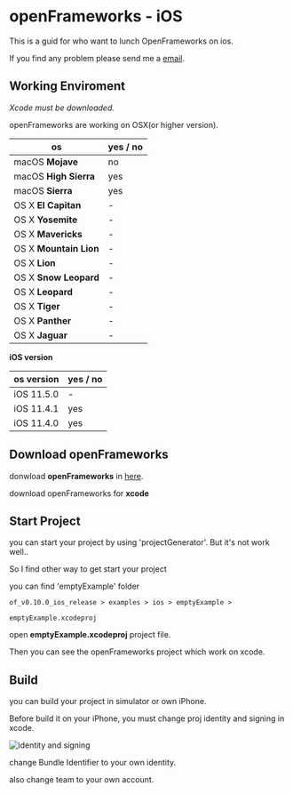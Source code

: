 # openFrameworks - iOS

This is a guid for who want to lunch OpenFrameworks on ios. 

If you find any problem please send me a [email](escapeanaemia@gmail.com).

## Working Enviroment

*Xcode must be downloaded.*

openFrameworks are working on OSX(or higher version).

os                     | yes / no
---------------------- | -------------
macOS **Mojave**       | no
macOS **High Sierra**  | yes
macOS **Sierra**  	   | yes
OS X **El Capitan**    | -
OS X **Yosemite**      | -
OS X **Mavericks**     | -
OS X **Mountain Lion** | -
OS X **Lion**          | -
OS X **Snow Leopard**  | -
OS X **Leopard**       | -
OS X **Tiger**         | -
OS X **Panther**       | -
OS X **Jaguar**        | -


**iOS version**

 os version            | yes / no
---------------------- | -------------
iOS 11.5.0             | -
iOS 11.4.1             | yes
iOS 11.4.0             | yes


## Download openFrameworks 
donwload **openFrameworks** in [here](https://openframeworks.cc/download/).

download openFrameworks for **xcode**

## Start Project
you can start your project by using 'projectGenerator'. But it's not work well.. 

So I find other way to get start your project

you can find 'emptyExample' folder

```
of_v0.10.0_ios_release > examples > ios > emptyExample >

emptyExample.xcodeproj
```
open **emptyExample.xcodeproj** project file.

Then you can see the openFrameworks project which work on xcode. 

## Build 

you can build your project in simulator or own iPhone.

Before build it on your iPhone, you must change proj identity and signing in xcode.

 ![identity and signing](https://github.com/hsj3171/OpenFrameworks-iOS/blob/master/%E1%84%89%E1%85%B3%E1%84%8F%E1%85%B3%E1%84%85%E1%85%B5%E1%86%AB%E1%84%89%E1%85%A3%E1%86%BA%202018-09-11%20%E1%84%8B%E1%85%A9%E1%84%92%E1%85%AE%2012.06.36.png)
    
    
change Bundle Identifier to your own identity.

also change team to your own account.
